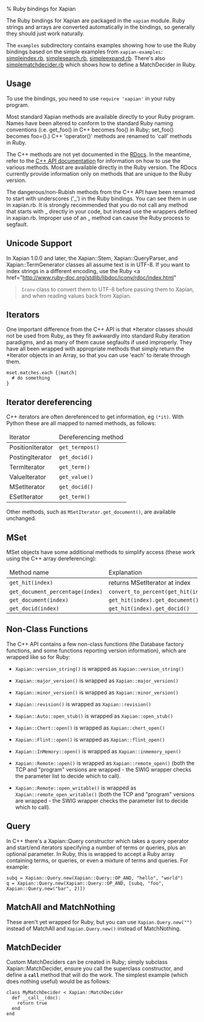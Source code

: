 % Ruby bindings for Xapian

The Ruby bindings for Xapian are packaged in the <code>xapian</code> module.
Ruby strings and arrays are converted automatically in the bindings, so
generally they should just work naturally.



The <code>examples</code> subdirectory contains examples showing how to use the
Ruby bindings based on the simple examples from <code>xapian-examples</code>:
<a href="examples/simpleindex.rb">simpleindex.rb</a>,
<a href="examples/simplesearch.rb">simplesearch.rb</a>,
<a href="examples/simpleexpand.rb">simpleexpand.rb</a>.
There's also 
<a href="examples/simplematchdecider.rb">simplematchdecider.rb</a>
which shows how to define a MatchDecider in Ruby.


## Usage

To use the bindings, you need to use <code>require 'xapian'</code>
in your ruby program. 


Most standard Xapian methods are available directly
to your Ruby program. Names have been altered to conform to the
standard Ruby naming conventions (i.e. get_foo() in C++ becomes foo()
in Ruby; set_foo() becomes foo=().)  C++ 'operator()' methods are
renamed to 'call' methods in Ruby.



The C++ methods are not yet documented in the <a href="rdocs/">RDocs</a>.
In the meantime, refer to the 
<a href="http://xapian.org/docs/apidoc/html/annotated.html">C++ API
documentation</a> for information on how to use the various methods. Most are
available directly in the Ruby version. The RDocs currently provide information
only on methods that are unique to the Ruby version.



The dangerous/non-Rubish methods from the C++ API have been renamed to
start with underscores ('\_') in the Ruby bindings. You can see them in
use in xapian.rb. It is strongly recommended that you do not call any
method that starts with _ directly in your code, but instead use the
wrappers defined in xapian.rb. Improper use of an _ method can cause
the Ruby process to segfault.


## Unicode Support


In Xapian 1.0.0 and later, the Xapian::Stem, Xapian::QueryParser, and
Xapian::TermGenerator classes all assume text is in UTF-8.  If you want
to index strings in a different encoding, use the Ruby
<a href="http://www.ruby-doc.org/stdlib/libdoc/iconv/rdoc/index.html"
><code>Iconv</code> class</a>
to convert them to UTF-8 before passing them to Xapian, and
when reading values back from Xapian.


<!--
## Exceptions


   Exceptions are thrown as SWIG exceptions instead of Xapian
   exceptions. This isn't done well at the moment; in future we will
   throw wrapped Xapian exceptions. For now, it's probably easier to
   catch all exceptions and try to take appropriate action based on
   their associated string.

-->

## Iterators


One important difference from the C++ API is that \*Iterator
classes should not be used from Ruby, as they fit awkwardly into
standard Ruby iteration paradigms, and as many of them cause segfaults
if used improperly. They have all been wrapped with appropriate
methods that simply return the \*Iterator objects in an Array, so that
you can use 'each' to iterate through them.


    mset.matches.each {|match|
      # do something
    }

## Iterator dereferencing


   C++ iterators are often dereferenced to get information, eg
   <code>(*it)</code>. With Python these are all mapped to named methods, as
   follows:


<table title="Iterator deferencing methods">
<thead><td>Iterator</td><td>Dereferencing method</td></thead>
<tr><td>PositionIterator</td>	<td><code>get_termpos()</code></td></tr>
<tr><td>PostingIterator</td>	<td><code>get_docid()</code></td></tr>
<tr><td>TermIterator</td>	<td><code>get_term()</code></td></tr>
<tr><td>ValueIterator</td>	<td><code>get_value()</code></td></tr>
<tr><td>MSetIterator</td>	<td><code>get_docid()</code></td></tr>
<tr><td>ESetIterator</td>	<td><code>get_term()</code></td></tr>
</table>


   Other methods, such as <code>MSetIterator.get_document()</code>, are
   available unchanged.


## MSet


   MSet objects have some additional methods to simplify access (these
   work using the C++ array dereferencing):


<table title="MSet additional methods">
<thead><td>Method name</td><td>Explanation</td></thead>
<tr><td><code>get_hit(index)</code></td><td>returns MSetIterator at index</td></tr>
<tr><td><code>get_document_percentage(index)</code></td><td><code>convert_to_percent(get_hit(index))</code></td></tr>
<tr><td><code>get_document(index)</code></td><td><code>get_hit(index).get_document()</code></td></tr>
<tr><td><code>get_docid(index)</code></td><td><code>get_hit(index).get_docid()</code></td></tr>
</table>

## Non-Class Functions

The C++ API contains a few non-class functions (the Database factory
functions, and some functions reporting version information), which are
wrapped like so for Ruby:

* <code>Xapian::version_string()</code> is wrapped as <code>Xapian::version_string()</code>
* <code>Xapian::major_version()</code> is wrapped as <code>Xapian::major_version()</code>
* <code>Xapian::minor_version()</code> is wrapped as <code>Xapian::minor_version()</code>
* <code>Xapian::revision()</code> is wrapped as <code>Xapian::revision()</code>

* <code>Xapian::Auto::open_stub()</code> is wrapped as <code>Xapian::open_stub()</code>
* <code>Xapian::Chert::open()</code> is wrapped as <code>Xapian::chert_open()</code>
* <code>Xapian::Flint::open()</code> is wrapped as <code>Xapian::flint_open()</code>
* <code>Xapian::InMemory::open()</code> is wrapped as <code>Xapian::inmemory_open()</code>
* <code>Xapian::Remote::open()</code> is wrapped as <code>Xapian::remote_open()</code> (both the TCP and "program" versions are wrapped - the SWIG wrapper checks the parameter list to decide which to call).
* <code>Xapian::Remote::open_writable()</code> is wrapped as <code>Xapian::remote_open_writable()</code> (both the TCP and "program" versions are wrapped - the SWIG wrapper checks the parameter list to decide which to call).

## Query


   In C++ there's a Xapian::Query constructor which takes a query operator and
   start/end iterators specifying a number of terms or queries, plus an optional
   parameter.  In Ruby, this is wrapped to accept a Ruby array containing
   terms, or queries, or even a mixture of terms and queries.  For example:


    subq = Xapian::Query.new(Xapian::Query::OP_AND, "hello", "world")
    q = Xapian::Query.new(Xapian::Query::OP_AND, [subq, "foo", Xapian::Query.new("bar", 2)])

## MatchAll and MatchNothing

These aren't yet wrapped for Ruby, but you can use `Xapian.Query.new("")`
instead of MatchAll and `Xapian.Query.new()` instead of MatchNothing.

## MatchDecider


Custom MatchDeciders can be created in Ruby; simply subclass
Xapian::MatchDecider, ensure you call the superclass constructor, and define a
<code>__call__</code> method that will do the work. The simplest example (which does nothing
useful) would be as follows:

    class MyMatchDecider < Xapian::MatchDecider
      def __call__(doc):
        return true
      end
    end
